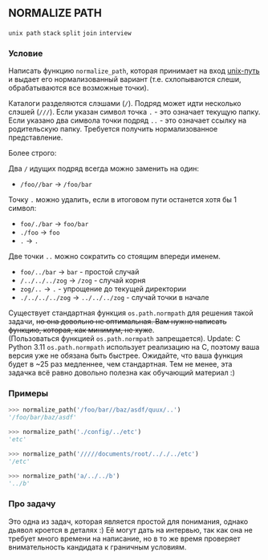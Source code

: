 ## NORMALIZE PATH

`unix path` `stack` `split` `join` `interview`

### Условие

Написать функцию `normalize_path`, которая принимает на вход
[unix-путь](http://teaching.idallen.com/cst8207/12w/notes/150_pathnames.txt)
и выдает его нормализованный вариант (т.е. схлопываются слеши, обрабатываются все возможные точки).

Каталоги разделяются слэшами (`/`). Подряд может идти несколько слэшей (`///`). Если указан символ точка `.` - это
означает текущую папку. Если указано два символа точки подряд `..` - это означает ссылку на родительскую папку.
Требуется получить нормализованное представление.

Более строго:

Два `/` идущих подряд всегда можно заменить на один:
- `/foo//bar` -> `/foo/bar`

Точку `.` можно удалить, если в итоговом пути останется хотя бы 1 символ:
- `foo/./bar` -> `foo/bar`
- `./foo` -> `foo`
- `.` -> `.`

Две точки `..` можно сократить со стоящим впереди именем.
- `foo/../bar` -> `bar` - простой случай
- `/../../../zog` -> `/zog` - случай корня
- `zog/..` -> `.` - упрощение до текущей директории
- `./../../../zog` -> `../../../zog` - случай точки в начале

Существует стандартная функция `os.path.normpath` для решения такой задачи, ~~но она довольно не оптимальная. Вам нужно написать функцию, которая, как минимум, не хуже~~.   
(Пользоваться функцией `os.path.normpath` запрещается). 
Update: C Python 3.11 `os.path.normpath` использует реализацию на C, поэтому ваша версия уже не обязана быть быстрее. Ожидайте, что ваша функция будет в ~25 раз медленнее, чем стандартная.
Тем не менее, эта задачка всё равно довольно полезна как обучающий материал :) 


### Примеры
```python
>>> normalize_path('/foo/bar//baz/asdf/quux/..')
'/foo/bar/baz/asdf'

>>> normalize_path('./config/../etc')
'etc'

>>> normalize_path('/////documents/root/.././../etc')
'/etc'

>>> normalize_path('a/../../b')
'../b'
```


### Про задачу

Это одна из задач, которая является простой для понимания, однако дьявол кроется в деталях :)
Её могут дать на интервью, так как она не требует много времени на написание, но в то же время проверяет
внимательность кандидата к граничным условиям.
